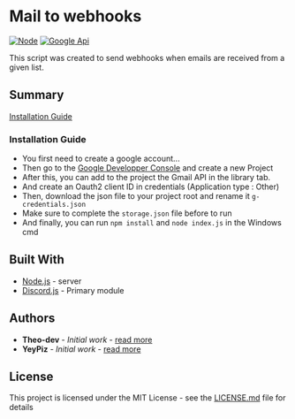 # Mail to webhooks

[![Node](https://img.shields.io/badge/Node-v12.14.1-green.svg)](https://nodejs.org/fr/)
[![Google Api](https://img.shields.io/badge/GoogleAPI-v39-blue.svg)](https://developers.google.com/gmail/api/quickstart/nodejs)

This script was created to send webhooks when emails are received from a given list.

## Summary

[Installation Guide](#install)

### Installation Guide <a id="install"></a>

* You first need to create a google account...
* Then go to the [Google Developper Console](https://console.developers.google.com/) and create a new Project
* After this, you can add to the project the Gmail API in the library tab.
* And create an Oauth2 client ID in credentials (Application type : Other)
* Then, download the json file to your project root and rename it `g-credentials.json`
* Make sure to complete the `storage.json` file before to run
* And finally, you can run `npm install` and `node index.js` in the Windows cmd

## Built With

* [Node.js](https://nodejs.org/fr/) - server
* [Discord.js](https://discord.js.org/) - Primary module

## Authors

* **Theo-dev** - *Initial work* - [read more](https://github.com/theo-dev)
* **YeyPiz** - *Initial work* - [read more](https://github.com/YeyPiz)

## License

This project is licensed under the MIT License - see the [LICENSE.md](LICENSE.md) file for details
